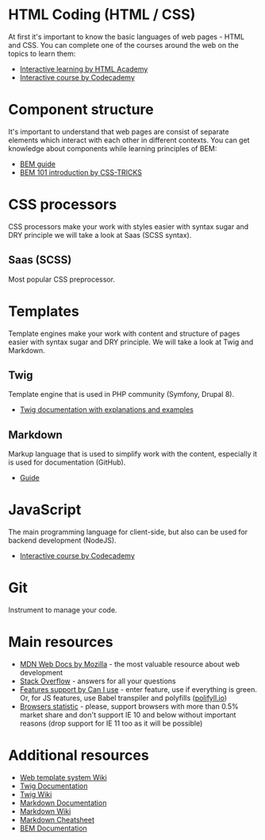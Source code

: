 # HTML Coding (HTML / CSS)
At first it's important to know the basic languages of web pages - HTML and CSS. You can complete one of the courses 
around the web on the topics to learn them:

- [Interactive learning by HTML Academy](https://htmlacademy.ru/)
- [Interactive course by Codecademy](https://www.codecademy.com/tracks/web)

# Component structure
It's important to understand that web pages are consist of separate elements which interact with each other in 
different contexts. You can get knowledge about components while learning principles of BEM:

- [BEM guide](http://getbem.com/introduction/)
- [BEM 101 introduction by CSS-TRICKS](https://css-tricks.com/bem-101/)

# CSS processors
CSS processors make your work with styles easier with syntax sugar and DRY principle we will take a look at Saas (SCSS syntax).

## Saas (SCSS)
Most popular CSS preprocessor.

# Templates
Template engines make your work with content and structure of pages easier with syntax sugar and DRY principle. We will take a look at Twig and Markdown.

## Twig
Template engine that is used in PHP community (Symfony, Drupal 8).

- [Twig documentation with explanations and examples](https://twig.symfony.com/doc/2.x/templates.html)

## Markdown
Markup language that is used to simplify work with the content, especially it is used for documentation (GitHub).

- [Guide](https://www.markdownguide.org/)

# JavaScript
The main programming language for client-side, but also can be used for backend development (NodeJS).

- [Interactive course by Codecademy](https://www.codecademy.com/en/tracks/javascript)

# Git
Instrument to manage your code.

# Main resources
- [MDN Web Docs by Mozilla](https://developer.mozilla.org/ru/) - the most valuable resource about web development
- [Stack Overflow](https://stackoverflow.com/) - answers for all your questions
- [Features support by Can I use](https://caniuse.com/) - enter feature, use if everything is green. Or, for JS 
features, use Babel transpiler and polyfills ([polifyll.io](https://polyfill.io/v2/docs/))
- [Browsers statistic](https://caniuse.com/usage-table) - please, support browsers with more than 0.5% market share and 
don't support IE 10 and below without important reasons (drop support for IE 11 too as it will be possible)

# Additional resources
- [Web template system Wiki](https://en.wikipedia.org/wiki/Web_template_system)
- [Twig Documentation](https://twig.symfony.com/)
- [Twig Wiki](https://en.wikipedia.org/wiki/Twig_(template_engine))
- [Markdown Documentation](https://daringfireball.net/projects/markdown/)
- [Markdown Wiki](https://en.wikipedia.org/wiki/Markdown)
- [Markdown Cheatsheet](https://github.com/adam-p/markdown-here/wiki/Markdown-Cheatsheet)
- [BEM Documentation](https://en.bem.info/methodology/)
